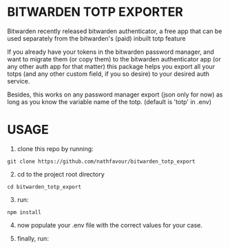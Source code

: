 # BITWARDEN TOTP EXPORTER

Bitwarden recently released bitwarden authenticator, a free app that can be used separately from the bitwarden's (paid) inbuilt totp feature

If you already have your tokens in the bitwarden password manager, and want to migrate them (or copy them) to the bitwarden authenticator app (or any other auth app for that matter) this package helps you export all your totps (and any other custom field, if you so desire) to your desired auth service.

Besides, this works on any password manager export (json only for now) as long as you know the variable name of the totp. (default is 'totp' in .env)



# USAGE

1. clone this repo by running:

```git clone https://github.com/nathfavour/bitwarden_totp_export```

2. cd to the project root directory

```cd bitwarden_totp_export```

3. run:

```npm install```

4. now populate your .env file with the correct values for your case.

5. finally, run:

```npm 

